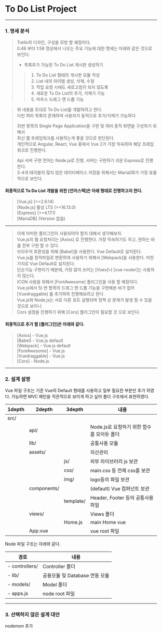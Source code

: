 # To Do List Project

--------------------

### 1. 명세 분석
>Trello의 디자인, 구성을 모방 할 예정이다.   
>0:46 부터 1:56 영상에서 나오는 주요 기능에 대한 명세는 아래와 같은 것으로 보인다.   
>  
>* 목록추가 가능한 To Do List 게시판 생성하기
> > 1) To Do List 형태의 게시판 모듈 작성
> > 2) List 내의 아이템 생성, 삭제, 수정
> > 3) 작업 요청 시에도 새로고침이 되지 않도록
> > 4) 새로운 To Do List의 추가, 삭제가 가능
> > 5) 마우스 드래그 앤 드롭 기능

> 위 내용을 토대로 To Do List를 개발하려고 한다.  
> 다만 여러 목록이 존재하며 사용자가 동적으로 추가/삭제가 가능하다  
> 
> 3)번 항목의 Single Page Application을 구현 및 여러 동적 화면을 구성하기 위해서  
> 최신 웹 프레임워크를 사용하는게 좋을 것으로 판단된다.   
> 개인적으로 Angular, React, Vue 중에서 Vue 2가 가장 익숙하여 해당 프레임워크로 진행한다.  
> 
> Api 서버 구현 언어는 Node.js로 진행, 서버는 구현하기 쉬운 Express로 진행한다.  
> 3-4개 테이블의 많지 않은 데이터베이스 저장을 위해서는 MariaDB가 가장 효율적으로 보인다.  
> 

#### 최종적으로 To Do List 개발을 위한 [언어스택]은 아래 형태로 진행하고자 한다.

> [Vue.js] (>=2.6.14)               
> [Node.js] 활성 LTS (>=16.13.0)  
> [Express] (>=4.17.1)            
> [MariaDB] (Version 없음)        

--------------------------------


> 이제 어떠한 플러그인이 사용되어야 할지 대해서 생각해보자.  
> Vue.js의 웹 요청처리는 [Axios] 로 진행한다. 가장 익숙하기도 하고, 원하는 바를 전부 구현 할 수 있다.  
> 브라우저 호환성을 위해 [Babel]을 사용한다. Vue Default로 설치된다.  
> Vue.js를 정적파일로 변환하여 사용하기 위해서 [Webpack]을 사용한다. 마찬가지로 Vue Default로 설치된다.  
> 단순기능 구현이기 때문에, 가장 많이 쓰이는 [Vuex]나 [vue-router]는 사용하지 않는다.  
> ICON 사용을 위해서 [FontAwesome] 플러그인을 사용 할 예정이다.  
> Vue.js에서 5) 번 항목의 드래그 앤 드롭 기능을 구현해본 바가 없어 [Vuedraggable] 를 추가하여 진행해보려고 한다.  
> Vue.js와 Node.js는 서로 다른 포트 실행되며 정책 상 문제가 발생 할 수 있을 것으로 보이니   
> Cors 설정을 진행하기 위해 [Cors] 플러그인이 필요할 것 으로 보인다.  

#### 최종적으로 추가 할 [플러그인]은 아래와 같다.

> [Axios] - Vue.js  
> [Babel] - Vue.js default  
> [Webpack] - Vue.js default  
> [FontAwesome] - Vue.js  
> [Vuedraggable] - Vue.js  
> [Cors] - Node.js  
  
--------------------------------


### 2. 설계 설명

Vue 파일 구조는 기존 Vue의 Default 형태를 사용하고 일부 필요한 부분만 추가 하였다.
가능하면 MVC 패턴을 직관적으로 보이게 하고 싶어 폴더 구조에서 표현하였다.

|1depth|2depth       |3depth     |내용                                        |
|------|-------------|---------- |--------------------------------------------|
|src/  |             |           |                                            |
|      | api/        |           | Node.js로 요청하기 위한 함수를 모아둔 폴더   |
|      | lib/        |           | 공통사용 모듈                               |
|      | assets/     |           | 자산관리                                    |
|      |             | js/       | 외부 라이브러리 js 보관                     |
|      |             | css/      | main.css 등 전체 css를 보관                 |
|      |             | img/      | logo등의 파일 보관                          |
|      | components/ |           | (default) Vue 컴퍼넌트 보관                 |
|      |             | template/ | Header, Footer 등의 공통사용 파일           |
|      | views/      |           | Views 폴더                                 |
|      |             | Home.js   | main Home vue                              |
|      | App.vue     |           | vue root 파일                              |

Node 파일 구조는 아래와 같다.

|경로|내용|
|-------|------|
|- controllers/              | Controller 폴더|
|- lib/                      | 공용모듈 및 Database 연동 모듈|
|- models/                   | Model 폴더|
|- apps.js                   | node root 파일|

------------------------------------
### 3. 선택하지 않은 설계 대안

nodemon 추가
